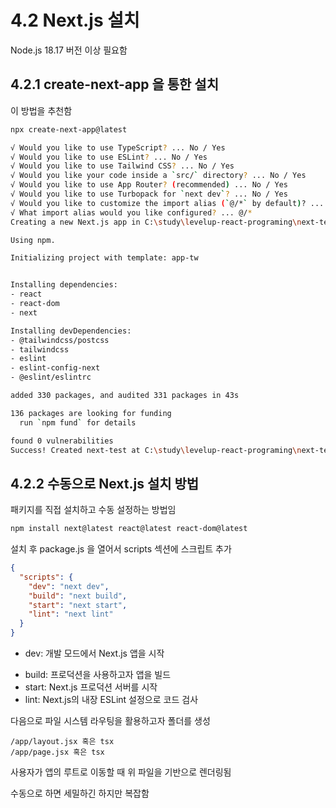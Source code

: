 ﻿# 4.2 Next.js 설치

Node.js 18.17 버전 이상 필요함

## 4.2.1 create-next-app 을 통한 설치

이 방법을 추천함

```bash
npx create-next-app@latest

√ Would you like to use TypeScript? ... No / Yes
√ Would you like to use ESLint? ... No / Yes
√ Would you like to use Tailwind CSS? ... No / Yes
√ Would you like your code inside a `src/` directory? ... No / Yes
√ Would you like to use App Router? (recommended) ... No / Yes
√ Would you like to use Turbopack for `next dev`? ... No / Yes
√ Would you like to customize the import alias (`@/*` by default)? ... No / Yes
√ What import alias would you like configured? ... @/*
Creating a new Next.js app in C:\study\levelup-react-programing\next-test.

Using npm.

Initializing project with template: app-tw


Installing dependencies:
- react
- react-dom
- next

Installing devDependencies:
- @tailwindcss/postcss
- tailwindcss
- eslint
- eslint-config-next
- @eslint/eslintrc

added 330 packages, and audited 331 packages in 43s

136 packages are looking for funding
  run `npm fund` for details

found 0 vulnerabilities
Success! Created next-test at C:\study\levelup-react-programing\next-test
```

## 4.2.2 수동으로 Next.js 설치 방법

패키지를 직접 설치하고 수동 설정하는 방법임

```bash
npm install next@latest react@latest react-dom@latest
```

설치 후 package.js 을 열어서 scripts 섹션에 스크립트 추가

```json
{
  "scripts": {
    "dev": "next dev",
    "build": "next build",
    "start": "next start",
    "lint": "next lint"
  }
}
```

- dev: 개발 모드에서 Next.js 앱을 시작

* build: 프로덕션을 사용하고자 앱을 빌드
* start: Next.js 프로덕션 서버를 시작
* lint: Next.js의 내장 ESLint 설정으로 코드 검사

다음으로 파일 시스템 라우팅을 활용하고자 폴더를 생성

```
/app/layout.jsx 혹은 tsx
/app/page.jsx 혹은 tsx
```

사용자가 앱의 루트로 이동할 때 위 파일을 기반으로 렌더링됨

수동으로 하면 세밀하긴 하지만 복잡함
